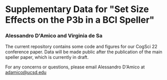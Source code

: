 # Supplementary Data for "Set Size Effects on the P3b in a BCI Speller"
### Alessandro D'Amico and Virginia de Sa

The current repository contains some code and figures for our CogSci 22 conference paper. Data will be made public after the publication of the main speller paper, which is currently in draft.

For any concerns or questions, please email Alessandro D'Amico at adamico@ucsd.edu
